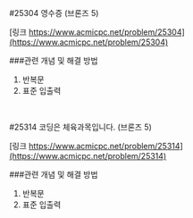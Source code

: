 #25304 영수증 (브론즈 5)

[링크 https://www.acmicpc.net/problem/25304](https://www.acmicpc.net/problem/25304)

###관련 개념 및 해결 방법
1. 반복문
2. 표준 입출력

<br>

#25314 코딩은 체육과목입니다. (브론즈 5)

[링크 https://www.acmicpc.net/problem/25314](https://www.acmicpc.net/problem/25314)

###관련 개념 및 해결 방법
1. 반복문
2. 표준 입출력

<br>
